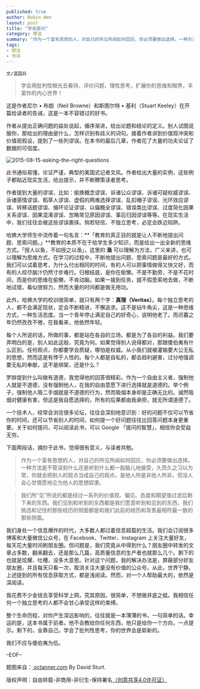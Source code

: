 ```yaml
---
published: true
author: Robin Wen
layout: post
title: "学会提问"
category: 想法
summary: "作为一个富有思想的人，对自己的所见所闻如何回应，你必须要做出选择。一种方法是不管读到什么还是听到什么都一股脑儿地接受，久而久之习以为常，你就会把别人的观点当成自己的观点，是他人所是非他人所非。但没人会心甘情愿地沦为他人的思想奴隶。整个生命历程，对你产生深远影响的，往往就是一本薄薄的书，一句简单的话。幸运的是，这本书属于前者。他不会教给你任何东西，他只是给你一个方向，一点提示。剩下的，全靠自己。学会了批判性思考，你的世界会是崭新的。"
tags: 
- 想法
- 书评
---
```


`文/温国兵`

> 学会用批判性眼光去看待、评价问题，理性思考，扩展你的思维和眼界，丰富你的内心世界！

这是作者尼尔 • 布朗（Neil Browne）和斯图尔特 • 基利（Stuart Keeley）在开篇给读者的告诫，这是一本不容错过的好书。

作者从提出正确问题的益处说起，循序渐进，给出论题和结论的定义。别人试图说服你，那给出的理由是什么，怎样识别有歧义的词句。接着作者讲到价值观冲突和价值观假设，提到了一些列谬误。在本书的最后几章，作者花了大量的功夫论证了数据的可信度。

![2015-08-15-asking-the-right-questions](https://cdn.wenguobing.com/qLzwoef.jpg)

此书通俗易懂，论证严谨，典型的美国式记者文风。作者给出大量的实例，这些例子都贴近现实生活，给出提示，并不断鞭策读者思考。

作者提到大量的谬误，比如：偷换概念谬误、诉诸公众谬误、诉诸可疑权威谬误、诉诸感情谬误、稻草人谬误、虚假的两难选择谬误、乱扣帽子谬误、光环效应谬误、转移话题谬误、循环论证谬误、以偏概全谬误、错误类比谬误、过度简化因果关系谬误、因果混淆谬误、忽略常见原因谬误、事后归因谬误等等。在现实生活中，我们往往会被这些谬误裹挟。倘若轻信，不独立思考，必定会跌近陷阱。

哈佛大学师生中流传着一句名言：**「教育的真正目的就是让人不断地提出问题、思索问题。」**教育的本质不在于给学生多少知识，而是给出一出全新的思维方式。「授人以鱼，不如授之以渔」，这里的 **渔** 可以理解为方法，广义来讲，也可以理解为思维方式。在学习的过程中，不断地提出问题、思索问题是最好的方式。我们可以试着思考，为什么付出相同的时间，有的人可以把事情做得又快又好，而有的人绞尽脑汁仍然寸步难行。归根结底，是你在偷懒。不是不勤劳，不是不花时间，而是你的思维在偷懒，不肯动脑。如果一接到任务，就不假思索地去做，不断地试错，看似很努力，然而大量的时间都是做无用功。

此外，哈佛大学的校训很简单，就只有两个字：**真理（Veritas）**。每个独立思考的人，都不会满足现状，定会不断精进，不懈追求。这不是钻牛角尖，这是一种思维方式，一种生活态度。当一个青年停止满足自己的好奇心，说明他老了。而迟暮之年仍然孜孜不倦，在我看来，他依然年轻。

每个人所说的话，所做的事，都是站在各自的立场，都是为了各自的利益。我们要弄明白的是，别人如此这般，究竟为何。如果觉得别人说得都对，那跟傻伯夷有什么区别。任何观点，你都要学会质疑，哪怕是权威。从小我们就被灌输要大公无私的思想，然而这是有悖于人性的。每个人都是自私的，都会趋利避害，过分地强调要无私的奉献，这不是绑架，还是什么？

罗胖提到什么叫做有道德，我觉得他的回答很精彩。作为一个自由主义者，强制他人就是不道德，没有强制他人，在我的自由意愿下进行选择就是道德的。举个例子，强制他人吸二手烟就是不道德的行为，然而吸烟本身却是正确无比的。诚然吸烟对健康有害，但这是我自愿选择的，所有的后果都由我承担，就无所谓道德了。

一个技术人，经常会浏览很多论坛，往往会深刻地意识到：好的问题不仅可以节省你的时间，还可以节省别人的时间，如何提一个好问题往往比回答问题本身更重要。关于如何提问，可以阅读此书，可以 Google 「提问的智慧」，相信你会受益无穷。

下面两段话，摘抄于此书，觉得很有意义，与读者共勉。

> 作为一个富有思想的人，对自己的所见所闻如何回应，你必须要做出选择。一种方法是不管读到什么还是听到什么都一股脑儿地接受，久而久之习以为常，你就会把别人的观点当成自己的观点，是他人所是非他人所非。但没人会心甘情愿地沦为他人的思想奴隶。

> 我们所“见”所说的都是经过一系列的价值观、偏见、态度和期望值过滤后剩下来的东西。我们见到和听到的东西都是我们愿意听到和见到的东西，我们挑选和记住的那些经历的侧面都是和我们此前的经历和背景最相符最一致的那些侧面。

我们身处一个信息爆炸的时代，大多数人都过着信息超载的生活。我们会订阅很多博客和大量微信公众号，在 Facebook、Twitter、Instagram 上关注大量好友，每天花大量时间刷朋友圈。但问题是，我们究竟从中得到什么？朋友圈中转发的文章占多数，翻来翻去，还是那么几篇，高质量信息的生产者也就那么几个。剩下的也就是炫耀、吐槽，没多大意思。针对这个问题，我的解决办法是，屏蔽部分好友朋友圈，并且每天只看一次，取消关注大量没有价值的公众号。从此，世界宁静。上述提到的所有信息获取方式，都是浅阅读。然而，对一个人帮助最大的，依然是深阅读。

我花费不少金钱去享受科学上网，究其原因，很简单，不想做井底之蛙。我相信任何一个独立思考的人都不会甘心承受这样的束缚。

整个生命历程，对你产生深远影响的，往往就是一本薄薄的书，一句简单的话。幸运的是，这本书属于前者。他不会教给你任何东西，他只是给你一个方向，一点提示。剩下的，全靠自己。学会了批判性思考，你的世界会是崭新的。

我们不应与傻伯夷为伍。

–EOF–

题图来自：<a href="http://blog.octanner.com/great-work-2/are-you-asking-the-right-question" target="_blank"> octanner.com</a> By David Sturt.

版权声明：自由转载-非商用-非衍生-保持署名<a href="http://creativecommons.org/licenses/by-nc-nd/4.0/deed.zh" target="_blank">（创意共享4.0许可证）</a>
